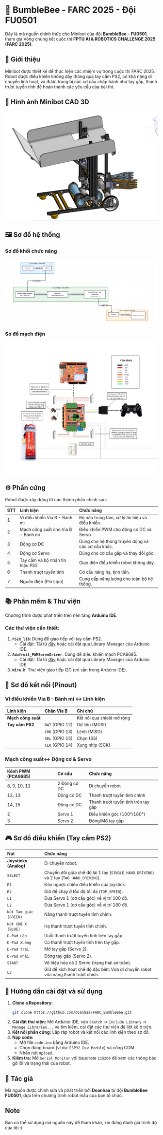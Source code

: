 # 🐝 BumbleBee - FARC 2025 - Đội FU0501

Đây là mã nguồn chính thức cho Minibot của đội **BumbleBee** - **FU0501**, tham gia Vòng chung kết cuộc thi **FPTU AI & ROBOTICS CHALLENGE 2025 (FARC 2025)**.

## 📝 Giới thiệu

Minibot được thiết kế để thực hiện các nhiệm vụ trong cuộc thi FARC 2025. Robot được điều khiển không dây thông qua tay cầm PS2, có khả năng di chuyển linh hoạt, và được trang bị các cơ cấu chấp hành như tay gắp, thanh trượt tuyến tính để hoàn thành các yêu cầu của bài thi.

## 🤖 Hình ảnh Minibot CAD 3D

![Minibot Final Version CAD 3D](minibot_final_version.png)

## 🖼️ Sơ đồ hệ thống

### Sơ đồ khối chức năng

![Sơ đồ hệ thống](sodohethong.png)

### Sơ đồ mạch điện

![Sơ đồ mạch điện](sodomachdien.png)

## ⚙️ Phần cứng

Robot được xây dựng từ các thành phần chính sau:

| STT | Linh kiện | Chức năng |
| :-- | :--- | :--- |
| 1 | Vi điều khiển Via B - Bánh mì | Bộ não trung tâm, xử lý tín hiệu và điều khiển. |
| 2 | Mạch công suất cho Via B - Bánh mì | Điều khiển PWM cho động cơ DC và Servo. |
| 3 | Động cơ DC | Dùng cho hệ thống truyền động và các cơ cấu khác. |
| 4 | Động cơ Servo | Dùng cho cơ cấu gắp và thay đổi góc. |
| 5 | Tay cầm và bộ nhận tín hiệu PS2 | Giao diện điều khiển robot không dây. |
| 6 | Thanh trượt tuyến tính | Cơ cấu nâng hạ, tịnh tiến. |
| 7 | Nguồn điện (Pin Lipo) | Cung cấp năng lượng cho toàn bộ hệ thống. |

## 📚 Phần mềm & Thư viện

Chương trình được phát triển trên nền tảng **Arduino IDE**.

### Các thư viện cần thiết:

1.  **`PS2X_lib`**: Dùng để giao tiếp với tay cầm PS2. 
    *   Cài đặt: Tải từ [đây](https://github.com/makerviet/Arduino-PS2X-ESP32-Makerbot) hoặc cài đặt qua Library Manager của Arduino IDE.
2.  **`Adafruit_PWMServoDriver`**: Dùng để điều khiển mạch PCA9685.
    *   Cài đặt: Tải từ [đây](https://github.com/adafruit/Adafruit-PWM-Servo-Driver-Library) hoặc cài đặt qua Library Manager của Arduino IDE.
3.  **`Wire.h`**: Thư viện giao tiếp I2C (có sẵn trong Arduino IDE).

## 🔌 Sơ đồ kết nối (Pinout)

### Vi điều khiển Via B - Bánh mì ↔️ Linh kiện

| Linh kiện | Chân Via B | Ghi chú |
| :--- | :--- | :--- |
| **Mạch công suất** | | Kết nối qua shield mở rộng |
| **Tay cầm PS2** | `DAT` (GPIO 12) | Dữ liệu (MOSI) |
| | `CMD` (GPIO 13) | Lệnh (MISO) |
| | `SEL` (GPIO 15) | Chọn (SS) |
| | `CLK` (GPIO 14) | Xung nhịp (SCK) |

### Mạch công suất↔️ Động cơ & Servo

| Kênh PWM (PCA9685) | Cơ cấu | Chức năng |
| :--- | :--- | :--- |
| 8, 9, 10, 11 | 2 Động cơ DC | Di chuyển robot |
| 12, 13 | Động cơ DC | Thanh trượt tuyến tính chính |
| 14, 15 | Động cơ DC | Thanh trượt tuyến tính trên tay gắp |
| 2 | Servo 1 | Điều khiển góc (100°/180°) |
| 3 | Servo 2 | Đóng/Mở tay gắp |

## 🎮 Sơ đồ điều khiển (Tay cầm PS2)

| Nút | Chức năng |
| :--- | :--- |
| **Joysticks (Analog)** | Di chuyển robot. | 
| `SELECT` | Chuyển đổi giữa chế độ lái 1 tay (`SINGLE_HAND_DRIVING`) và 2 tay (`TWO_HAND_DRIVING`). | 
| `R1` | Đảo ngược chiều điều khiển của joystick. | 
| `R2` | Giữ để chạy ở tốc độ tối đa (`TOP_SPEED`). | 
| `L1` | Đưa Servo 1 (cơ cấu góc) về vị trí 100 độ. | 
| `L2` | Đưa Servo 1 (cơ cấu góc) về vị trí 180 độ. | 
| `Nút Tam giác (GREEN)` | Nâng thanh trượt tuyến tính chính. | 
| `Nút Chữ X (BLUE)` | Hạ thanh trượt tuyến tính chính. | 
| `D-Pad Lên` | Duỗi thanh trượt tuyến tính trên tay gắp. | 
| `D-Pad Xuống` | Co thanh trượt tuyến tính trên tay gắp. | 
| `D-Pad Trái` | Mở tay gắp (Servo 2). | 
| `D-Pad Phải` | Đóng tay gắp (Servo 2). | 
| `START` | Vô hiệu hóa cả 2 Servo (trạng thái an toàn). | 
| `L3` | Giữ để kích hoạt chế độ đặc biệt: Vừa di chuyển robot vừa nâng thanh trượt chính. |

## 🚀 Hướng dẫn cài đặt và sử dụng

1.  **Clone a Repository:**
    ```bash
    git clone https://github.com/doanhaa/FARC_BumbleBee.git
    ```
2.  **Cài đặt thư viện:** Mở Arduino IDE, vào `Sketch` -> `Include Library` -> `Manage Libraries...` và tìm kiếm, cài đặt các thư viện đã liệt kê ở trên.
3.  **Kết nối phần cứng:** Lắp ráp robot và kết nối các linh kiện theo sơ đồ.
4.  **Nạp code:**
    *   Mở file `code.ino` bằng Arduino IDE.
    *   Chọn đúng board (ví dụ: `ESP32 Dev Module`) và cổng COM.
    *   Nhấn nút `Upload`.
5.  **Kiểm tra:** Mở `Serial Monitor` với baudrate `115200` để xem các thông báo gỡ lỗi và trạng thái của robot.

## 👥 Tác giả

Mã nguồn được chỉnh sửa và phát triển bởi **Doanhaa** từ đội **BumbleBee FU0501**, dựa trên chương trình robot mẫu của ban tổ chức.

## Note
Bạn có thể sử dụng mã nguồn này để tham khảo, xin đừng đánh giá trình độ của tôi :(
